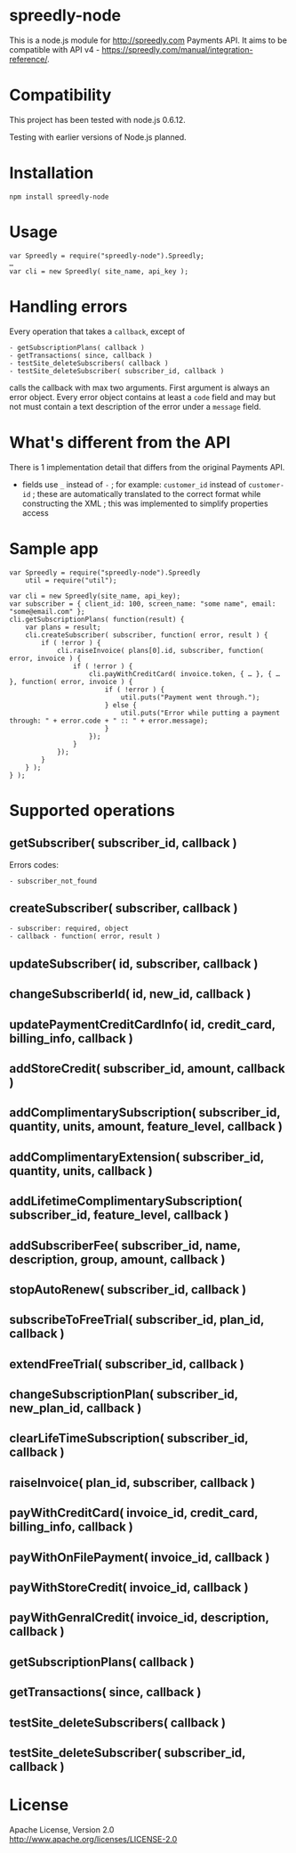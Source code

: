 # spreedly-node

This is a node.js module for <http://spreedly.com> Payments API. It aims to be compatible with API v4 - <https://spreedly.com/manual/integration-reference/>.

# Compatibility

This project has been tested with node.js 0.6.12.

Testing with earlier versions of Node.js planned.

# Installation
	
	npm install spreedly-node
	
# Usage
	
	var Spreedly = require("spreedly-node").Spreedly;
	…
	var cli = new Spreedly( site_name, api_key );

# Handling errors

Every operation that takes a <code>callback</code>, except of
	
	- getSubscriptionPlans( callback )
	- getTransactions( since, callback )
	- testSite_deleteSubscribers( callback )
	- testSite_deleteSubscriber( subscriber_id, callback )
	
calls the callback with max two arguments. First argument is always an error object. Every error object contains at least a <code>code</code> field and may but not must contain a text description of the error under a <code>message</code> field.

# What's different from the API

There is 1 implementation detail that differs from the original Payments API.

 - fields use <code>_</code> instead of <code>-</code> ; for example: <code>customer_id</code> instead of <code>customer-id</code> ; these are automatically translated to the correct format while constructing the XML ; this was implemented to simplify properties access

# Sample app

	var Spreedly = require("spreedly-node").Spreedly
		util = require("util");
	
	var cli = new Spreedly(site_name, api_key);
	var subscriber = { client_id: 100, screen_name: "some name", email: "some@email.com" };
	cli.getSubscriptionPlans( function(result) {
		var plans = result;
		cli.createSubscriber( subscriber, function( error, result ) {
			if ( !error ) {
				cli.raiseInvoice( plans[0].id, subscriber, function( error, invoice ) {
					if ( !error ) {
						cli.payWithCreditCard( invoice.token, { … }, { … }, function( error, invoice ) {
							if ( !error ) {
								util.puts("Payment went through.");
							} else {
								util.puts("Error while putting a payment through: " + error.code + " :: " + error.message);
							}
						});
					}
				});
			}
		} );
	} );

# Supported operations

## getSubscriber( subscriber_id, callback )
Errors codes:

	- subscriber_not_found

## createSubscriber( subscriber, callback )
	
	- subscriber: required, object
	- callback - function( error, result )

## updateSubscriber( id, subscriber, callback )

## changeSubscriberId( id, new_id, callback )
## updatePaymentCreditCardInfo( id, credit_card, billing_info, callback )
## addStoreCredit( subscriber_id, amount, callback )
## addComplimentarySubscription( subscriber_id, quantity, units, amount, feature_level, callback )
## addComplimentaryExtension( subscriber_id, quantity, units, callback )
## addLifetimeComplimentarySubscription( subscriber_id, feature_level, callback )
## addSubscriberFee( subscriber_id, name, description, group, amount, callback )
## stopAutoRenew( subscriber_id, callback )
## subscribeToFreeTrial( subscriber_id, plan_id, callback )
## extendFreeTrial( subscriber_id, callback )
## changeSubscriptionPlan( subscriber_id, new_plan_id, callback )
## clearLifeTimeSubscription( subscriber_id, callback )
## raiseInvoice( plan_id, subscriber, callback )
## payWithCreditCard( invoice_id, credit_card, billing_info, callback )
## payWithOnFilePayment( invoice_id, callback )
## payWithStoreCredit( invoice_id, callback )
## payWithGenralCredit( invoice_id, description, callback )
## getSubscriptionPlans( callback )
## getTransactions( since, callback )
## testSite_deleteSubscribers( callback )
## testSite_deleteSubscriber( subscriber_id, callback )

# License

Apache License, Version 2.0<br/><http://www.apache.org/licenses/LICENSE-2.0>